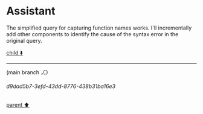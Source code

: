 # Assistant

The simplified query for capturing function names works. I'll incrementally add other components to identify the cause of the syntax error in the original query.

[child ⬇️](#d9dad5b7-3efd-43dd-8776-438b31ba16e3)

---

(main branch ⎇)
###### d9dad5b7-3efd-43dd-8776-438b31ba16e3
[parent ⬆️](#095b2835-cd00-41a4-925d-5a9561927d09)
